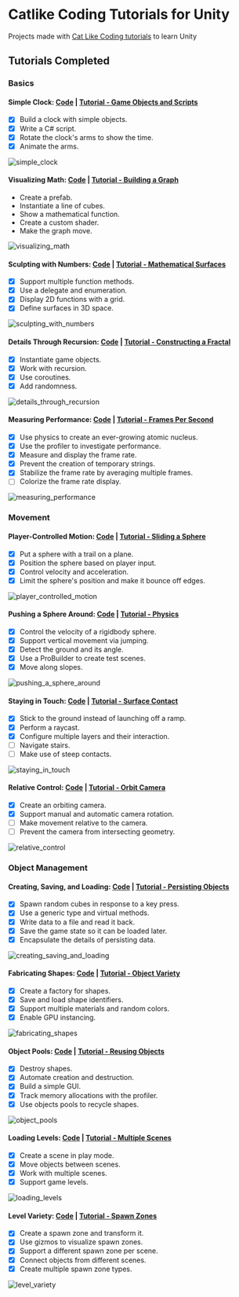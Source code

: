 # Catlike Coding Tutorials for Unity
Projects made with [Cat Like Coding tutorials](https://catlikecoding.com/unity/tutorials/) to learn Unity

## Tutorials Completed

### Basics

#### Simple Clock: [Code](Simple%20Clock) | [Tutorial - Game Objects and Scripts](https://catlikecoding.com/unity/tutorials/basics/game-objects-and-scripts/)

- [X] Build a clock with simple objects.
- [X] Write a C# script.
- [X] Rotate the clock's arms to show the time.
- [X] Animate the arms.

![simple_clock](images/simple_clock.gif)

#### Visualizing Math: [Code](Visualizing%20Math) | [Tutorial - Building a Graph](https://catlikecoding.com/unity/tutorials/basics/building-a-graph/)

- Create a prefab.
- Instantiate a line of cubes.
- Show a mathematical function.
- Create a custom shader.
- Make the graph move.

![visualizing_math](images/visualizing_math.gif)

#### Sculpting with Numbers: [Code](Sculpting%20with%20Numbers) | [Tutorial - Mathematical Surfaces](https://catlikecoding.com/unity/tutorials/basics/mathematical-surfaces/)

- [X] Support multiple function methods.
- [X] Use a delegate and enumeration.
- [X] Display 2D functions with a grid.
- [X] Define surfaces in 3D space.

![sculpting_with_numbers](images/sculpting_with_numbers.gif)

#### Details Through Recursion: [Code](Details%20Through%20Recursion) | [Tutorial - Constructing a Fractal](https://catlikecoding.com/unity/tutorials/constructing-a-fractal/)

- [X] Instantiate game objects.
- [X] Work with recursion.
- [X] Use coroutines.
- [X] Add randomness.

![details_through_recursion](images/details_through_recursion.gif)

#### Measuring Performance: [Code](Measuring%20Performance) | [Tutorial - Frames Per Second](https://catlikecoding.com/unity/tutorials/frames-per-second/)

- [X] Use physics to create an ever-growing atomic nucleus.
- [X] Use the profiler to investigate performance.
- [X] Measure and display the frame rate.
- [X] Prevent the creation of temporary strings.
- [X] Stabilize the frame rate by averaging multiple frames.
- [ ] Colorize the frame rate display.

![measuring_performance](images/measuring_performance.gif)

### Movement 

#### Player-Controlled Motion: [Code](Player-Controlled%20Motion) | [Tutorial - Sliding a Sphere](https://catlikecoding.com/unity/tutorials/movement/sliding-a-sphere/)

- [X] Put a sphere with a trail on a plane.
- [X] Position the sphere based on player input.
- [X] Control velocity and acceleration.
- [X] Limit the sphere's position and make it bounce off edges.

![player_controlled_motion](images/player_controlled_motion.gif)

#### Pushing a Sphere Around: [Code](Pushing%20a%20Sphere%20Around) | [Tutorial - Physics](https://catlikecoding.com/unity/tutorials/movement/physics/)

- [X] Control the velocity of a rigidbody sphere.
- [X] Support vertical movement via jumping.
- [X] Detect the ground and its angle.
- [X] Use a ProBuilder to create test scenes.
- [X] Move along slopes.

![pushing_a_sphere_around](images/pushing_a_sphere_around.gif)

#### Staying in Touch: [Code](Staying%20in%20Touch) | [Tutorial - Surface Contact](https://catlikecoding.com/unity/tutorials/movement/surface-contact/)

- [X] Stick to the ground instead of launching off a ramp.
- [X] Perform a raycast.
- [X] Configure multiple layers and their interaction.
- [ ] Navigate stairs.
- [ ] Make use of steep contacts.

![staying_in_touch](images/staying_in_touch.gif)

#### Relative Control: [Code](Relative%20Control) | [Tutorial - Orbit Camera](https://catlikecoding.com/unity/tutorials/movement/orbit-camera/)

- [X] Create an orbiting camera.
- [X] Support manual and automatic camera rotation.
- [ ] Make movement relative to the camera.
- [ ] Prevent the camera from intersecting geometry.

![relative_control](images/relative_control.gif)

### Object Management

#### Creating, Saving, and Loading: [Code](Creating%2C%20Saving%2C%20and%20Loading) | [Tutorial - Persisting Objects](https://catlikecoding.com/unity/tutorials/object-management/persisting-objects/)

- [X] Spawn random cubes in response to a key press.
- [X] Use a generic type and virtual methods.
- [X] Write data to a file and read it back.
- [X] Save the game state so it can be loaded later.
- [X] Encapsulate the details of persisting data.

![creating_saving_and_loading](images/creating_saving_and_loading.gif)

#### Fabricating Shapes: [Code](Fabricating%20Shapes) | [Tutorial - Object Variety](https://catlikecoding.com/unity/tutorials/object-management/object-variety/)

- [X] Create a factory for shapes.
- [X] Save and load shape identifiers.
- [X] Support multiple materials and random colors.
- [X] Enable GPU instancing.

![fabricating_shapes](images/fabricating_shapes.gif)

#### Object Pools: [Code](Object%20Pools) | [Tutorial - Reusing Objects](https://catlikecoding.com/unity/tutorials/object-management/reusing-objects/)

- [X] Destroy shapes.
- [X] Automate creation and destruction.
- [X] Build a simple GUI.
- [X] Track memory allocations with the profiler.
- [X] Use objects pools to recycle shapes.

![object_pools](images/object_pools.gif)

#### Loading Levels: [Code](Loading%20Levels) | [Tutorial - Multiple Scenes](https://catlikecoding.com/unity/tutorials/object-management/multiple-scenes/)

- [X] Create a scene in play mode.
- [X] Move objects between scenes.
- [X] Work with multiple scenes.
- [X] Support game levels.

![loading_levels](images/loading_levels.gif)

#### Level Variety: [Code](Level%20Variety) | [Tutorial - Spawn Zones](https://catlikecoding.com/unity/tutorials/object-management/spawn-zones/)

- [X] Create a spawn zone and transform it.
- [X] Use gizmos to visualize spawn zones.
- [X] Support a different spawn zone per scene.
- [X] Connect objects from different scenes.
- [X] Create multiple spawn zone types.

![level_variety](images/level_variety.gif)
